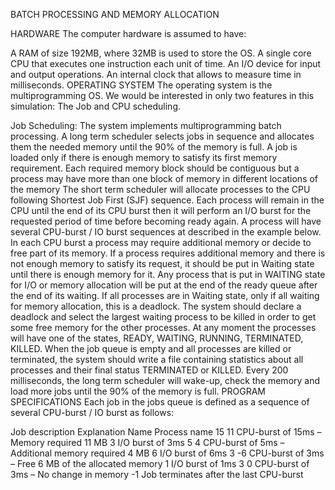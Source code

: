 BATCH PROCESSING AND MEMORY ALLOCATION

HARDWARE
The computer hardware is assumed to have:

A RAM of size 192MB, where 32MB is used to store the OS.
A single core CPU that executes one instruction each unit of time.
An I/O device for input and output operations.
An internal clock that allows to measure time in milliseconds.
OPERATING SYSTEM
The operating system is the multiprogramming OS. We would be interested in only two features in this simulation: The Job and CPU scheduling.

Job Scheduling: The system implements multiprogramming batch processing.
A long term scheduler selects jobs in sequence and allocates them the needed memory until the 90% of the memory is full. A job is loaded only if there is enough memory to satisfy its first memory requirement.
Each required memory block should be contiguous but a process may have more than one block of memory in different locations of the memory
The short term scheduler will allocate processes to the CPU following Shortest Job First (SJF) sequence. Each process will remain in the CPU until the end of its CPU burst then it will perform an I/O burst for the requested period of time before becoming ready again.
A process will have several CPU-burst / IO burst sequences at described in the example below. In each CPU burst a process may require additional memory or decide to free part of its memory.
If a process requires additional memory and there is not enough memory to satisfy its request, it should be put in Waiting state until there is enough memory for it.
Any process that is put in WAITING state for I/O or memory allocation will be put at the end of the ready queue after the end of its waiting.
If all processes are in Waiting state, only if all waiting for memory allocation, this is a deadlock. The system should declare a deadlock and select the largest waiting process to be killed in order to get some free memory for the other processes.
At any moment the processes will have one of the states, READY, WAITING, RUNNING, TERMINATED, KILLED.
When the job queue is empty and all processes are killed or terminated, the system should write a file containing statistics about all processes and their final status TERMINATED or KILLED.
Every 200 milliseconds, the long term scheduler will wake-up, check the memory and load more jobs until the 90% of the memory is full.
PROGRAM SPECIFICATIONS
Each job in the jobs queue is defined as a sequence of several CPU-burst / IO burst as follows:

Job description	Explanation
Name	Process name
15 11	CPU-burst of 15ms – Memory required 11 MB
3	I/O burst of 3ms
5 4	CPU-burst of 5ms – Additional memory required 4 MB
6	I/O burst of 6ms
3 -6	CPU-burst of 3ms – Free 6 MB of the allocated memory
1	I/O burst of 1ms
3 0	CPU-burst of 3ms – No change in memory
-1	Job terminates after the last CPU-burst
